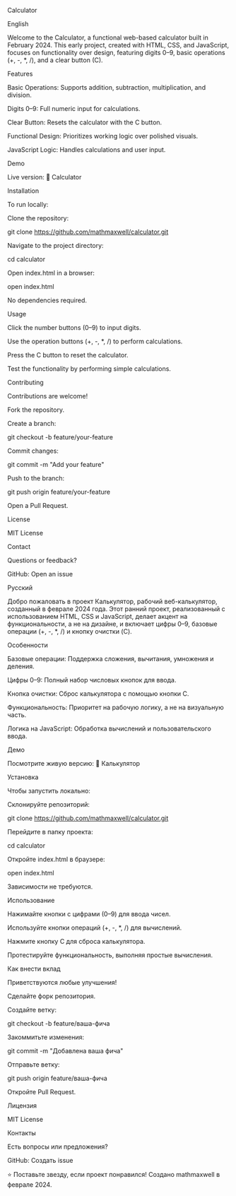 Calculator



English

Welcome to the Calculator, a functional web-based calculator built in February 2024. This early project, created with HTML, CSS, and JavaScript, focuses on functionality over design, featuring digits 0–9, basic operations (+, -, *, /), and a clear button (C).

Features





Basic Operations: Supports addition, subtraction, multiplication, and division.



Digits 0–9: Full numeric input for calculations.



Clear Button: Resets the calculator with the C button.



Functional Design: Prioritizes working logic over polished visuals.



JavaScript Logic: Handles calculations and user input.

Demo

Live version:
🔗 Calculator

Installation

To run locally:





Clone the repository:

git clone https://github.com/mathmaxwell/calculator.git



Navigate to the project directory:

cd calculator



Open index.html in a browser:

open index.html

No dependencies required.

Usage





Click the number buttons (0–9) to input digits.



Use the operation buttons (+, -, *, /) to perform calculations.



Press the C button to reset the calculator.



Test the functionality by performing simple calculations.

Contributing

Contributions are welcome!





Fork the repository.



Create a branch:

git checkout -b feature/your-feature



Commit changes:

git commit -m "Add your feature"



Push to the branch:

git push origin feature/your-feature



Open a Pull Request.

License

MIT License

Contact

Questions or feedback?





GitHub: Open an issue



Русский

Добро пожаловать в проект Калькулятор, рабочий веб-калькулятор, созданный в феврале 2024 года. Этот ранний проект, реализованный с использованием HTML, CSS и JavaScript, делает акцент на функциональности, а не на дизайне, и включает цифры 0–9, базовые операции (+, -, *, /) и кнопку очистки (C).

Особенности





Базовые операции: Поддержка сложения, вычитания, умножения и деления.



Цифры 0–9: Полный набор числовых кнопок для ввода.



Кнопка очистки: Сброс калькулятора с помощью кнопки C.



Функциональность: Приоритет на рабочую логику, а не на визуальную часть.



Логика на JavaScript: Обработка вычислений и пользовательского ввода.

Демо

Посмотрите живую версию:
🔗 Калькулятор

Установка

Чтобы запустить локально:





Склонируйте репозиторий:

git clone https://github.com/mathmaxwell/calculator.git



Перейдите в папку проекта:

cd calculator



Откройте index.html в браузере:

open index.html

Зависимости не требуются.

Использование





Нажимайте кнопки с цифрами (0–9) для ввода чисел.



Используйте кнопки операций (+, -, *, /) для вычислений.



Нажмите кнопку C для сброса калькулятора.



Протестируйте функциональность, выполняя простые вычисления.

Как внести вклад

Приветствуются любые улучшения!





Сделайте форк репозитория.



Создайте ветку:

git checkout -b feature/ваша-фича



Закоммитьте изменения:

git commit -m "Добавлена ваша фича"



Отправьте ветку:

git push origin feature/ваша-фича



Откройте Pull Request.

Лицензия

MIT License

Контакты

Есть вопросы или предложения?





GitHub: Создать issue



⭐ Поставьте звезду, если проект понравился!
Создано mathmaxwell в феврале 2024.
